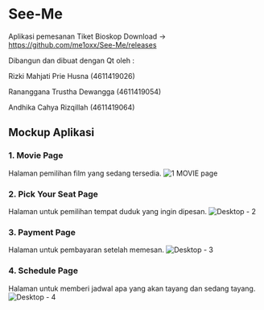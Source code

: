 # See-Me
Aplikasi pemesanan Tiket Bioskop
Download -> https://github.com/me1oxx/See-Me/releases

Dibangun dan dibuat dengan Qt oleh :

Rizki Mahjati Prie Husna
(4611419026)

Rananggana Trustha Dewangga
(4611419054)

Andhika Cahya Rizqillah
(4611419064)

## Mockup Aplikasi
### 1. Movie Page
Halaman pemilihan film yang sedang tersedia.
![1  MOVIE page](https://user-images.githubusercontent.com/57487611/79226447-9a717400-7e88-11ea-8bf0-3b22f38f3fa6.png)

### 2. Pick Your Seat Page
Halaman untuk pemilihan tempat duduk yang ingin dipesan.
![Desktop - 2](https://user-images.githubusercontent.com/57487611/79226771-1e2b6080-7e89-11ea-9545-b1a7638bf21c.png)

### 3. Payment Page
Halaman untuk pembayaran setelah memesan.
![Desktop - 3](https://user-images.githubusercontent.com/57487611/85203365-7a05e000-b337-11ea-9f8b-dd4ac4228adf.png)
### 4. Schedule Page
Halaman untuk memberi jadwal apa yang akan tayang dan sedang tayang.
![Desktop - 4](https://user-images.githubusercontent.com/57487611/79227326-e96bd900-7e89-11ea-91f4-07a1762bd016.png)

